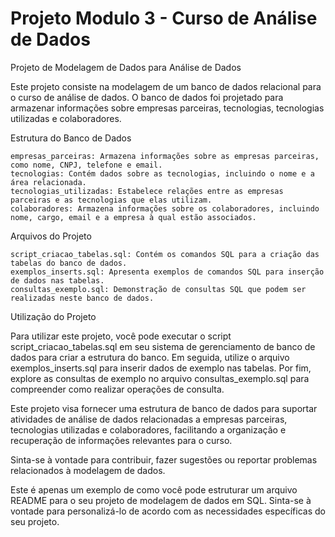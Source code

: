# Projeto Modulo 3 - Curso de Análise de Dados

Projeto de Modelagem de Dados para Análise de Dados

Este projeto consiste na modelagem de um banco de dados relacional para o curso de análise de dados. O banco de dados foi projetado para armazenar informações sobre empresas parceiras, tecnologias, tecnologias utilizadas e colaboradores.

Estrutura do Banco de Dados

```
empresas_parceiras: Armazena informações sobre as empresas parceiras, como nome, CNPJ, telefone e email.
tecnologias: Contém dados sobre as tecnologias, incluindo o nome e a área relacionada.
tecnologias_utilizadas: Estabelece relações entre as empresas parceiras e as tecnologias que elas utilizam.
colaboradores: Armazena informações sobre os colaboradores, incluindo nome, cargo, email e a empresa à qual estão associados.
```

Arquivos do Projeto


```
script_criacao_tabelas.sql: Contém os comandos SQL para a criação das tabelas do banco de dados.
exemplos_inserts.sql: Apresenta exemplos de comandos SQL para inserção de dados nas tabelas.
consultas_exemplo.sql: Demonstração de consultas SQL que podem ser realizadas neste banco de dados.
```

Utilização do Projeto

Para utilizar este projeto, você pode executar o script script_criacao_tabelas.sql em seu sistema de gerenciamento de banco de dados para criar a estrutura do banco. Em seguida, utilize o arquivo exemplos_inserts.sql para inserir dados de exemplo nas tabelas. Por fim, explore as consultas de exemplo no arquivo consultas_exemplo.sql para compreender como realizar operações de consulta.

Este projeto visa fornecer uma estrutura de banco de dados para suportar atividades de análise de dados relacionadas a empresas parceiras, tecnologias utilizadas e colaboradores, facilitando a organização e recuperação de informações relevantes para o curso.

Sinta-se à vontade para contribuir, fazer sugestões ou reportar problemas relacionados à modelagem de dados.

Este é apenas um exemplo de como você pode estruturar um arquivo README para o seu projeto de modelagem de dados em SQL. Sinta-se à vontade para personalizá-lo de acordo com as necessidades específicas do seu projeto.
